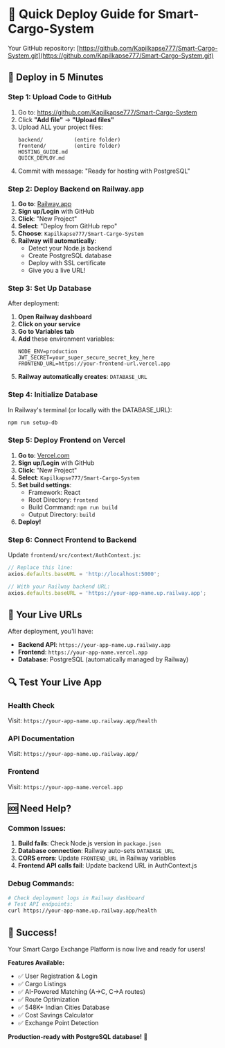 # 🚀 Quick Deploy Guide for Smart-Cargo-System

Your GitHub repository: [https://github.com/Kapilkapse777/Smart-Cargo-System.git](https://github.com/Kapilkapse777/Smart-Cargo-System.git)

## 🎯 **Deploy in 5 Minutes**

### **Step 1: Upload Code to GitHub**
1. Go to: https://github.com/Kapilkapse777/Smart-Cargo-System
2. Click **"Add file"** → **"Upload files"**
3. Upload ALL your project files:
   ```
   backend/          (entire folder)
   frontend/         (entire folder)
   HOSTING_GUIDE.md
   QUICK_DEPLOY.md
   ```
4. Commit with message: "Ready for hosting with PostgreSQL"

### **Step 2: Deploy Backend on Railway.app**
1. **Go to**: [Railway.app](https://railway.app/)
2. **Sign up/Login** with GitHub
3. **Click**: "New Project"
4. **Select**: "Deploy from GitHub repo"
5. **Choose**: `Kapilkapse777/Smart-Cargo-System`
6. **Railway will automatically**:
   - Detect your Node.js backend
   - Create PostgreSQL database
   - Deploy with SSL certificate
   - Give you a live URL!

### **Step 3: Set Up Database**
After deployment:
1. **Open Railway dashboard**
2. **Click on your service**
3. **Go to Variables tab**
4. **Add** these environment variables:
   ```
   NODE_ENV=production
   JWT_SECRET=your_super_secure_secret_key_here
   FRONTEND_URL=https://your-frontend-url.vercel.app
   ```
5. **Railway automatically creates**: `DATABASE_URL`

### **Step 4: Initialize Database**
In Railway's terminal (or locally with the DATABASE_URL):
```bash
npm run setup-db
```

### **Step 5: Deploy Frontend on Vercel**
1. **Go to**: [Vercel.com](https://vercel.com/)
2. **Sign up/Login** with GitHub
3. **Click**: "New Project"
4. **Select**: `Kapilkapse777/Smart-Cargo-System`
5. **Set build settings**:
   - Framework: React
   - Root Directory: `frontend`
   - Build Command: `npm run build`
   - Output Directory: `build`
6. **Deploy!**

### **Step 6: Connect Frontend to Backend**
Update `frontend/src/context/AuthContext.js`:
```javascript
// Replace this line:
axios.defaults.baseURL = 'http://localhost:5000';

// With your Railway backend URL:
axios.defaults.baseURL = 'https://your-app-name.up.railway.app';
```

## 🎉 **Your Live URLs**

After deployment, you'll have:
- **Backend API**: `https://your-app-name.up.railway.app`
- **Frontend**: `https://your-app-name.vercel.app`
- **Database**: PostgreSQL (automatically managed by Railway)

## 🔍 **Test Your Live App**

### **Health Check**
Visit: `https://your-app-name.up.railway.app/health`

### **API Documentation**
Visit: `https://your-app-name.up.railway.app/`

### **Frontend**
Visit: `https://your-app-name.vercel.app`

## 🆘 **Need Help?**

### **Common Issues:**
1. **Build fails**: Check Node.js version in `package.json`
2. **Database connection**: Railway auto-sets `DATABASE_URL`
3. **CORS errors**: Update `FRONTEND_URL` in Railway variables
4. **Frontend API calls fail**: Update backend URL in AuthContext.js

### **Debug Commands:**
```bash
# Check deployment logs in Railway dashboard
# Test API endpoints:
curl https://your-app-name.up.railway.app/health
```

## 🎊 **Success!**

Your Smart Cargo Exchange Platform is now live and ready for users!

**Features Available:**
- ✅ User Registration & Login
- ✅ Cargo Listings
- ✅ AI-Powered Matching (A→C, C→A routes)
- ✅ Route Optimization
- ✅ 548K+ Indian Cities Database
- ✅ Cost Savings Calculator
- ✅ Exchange Point Detection

**Production-ready with PostgreSQL database!** 🚀 